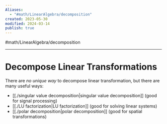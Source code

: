 ```yaml
---
Aliases:
  - "#math/LinearAlgebra/decomposition"
created: 2023-05-30
modified: 2024-03-14
publish: true
---
```


#math/LinearAlgebra/decomposition 

---
# Decompose Linear Transformations
There are *no unique way* to decompose linear transformation, but there are many useful ways:
- [[./singular value decomposition|singular value decomposition]] (good for signal processing)
- [[./LU factorization|LU factorization]] (good for solving linear systems)
- [[./polar decomposition|polar decomposition]] (good for spatial transformations)
